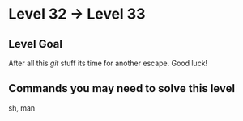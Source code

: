 # **Level 32 → Level 33**

## Level Goal
After all this _git_ stuff its time for another escape. Good luck!

## Commands you may need to solve this level
sh, man


